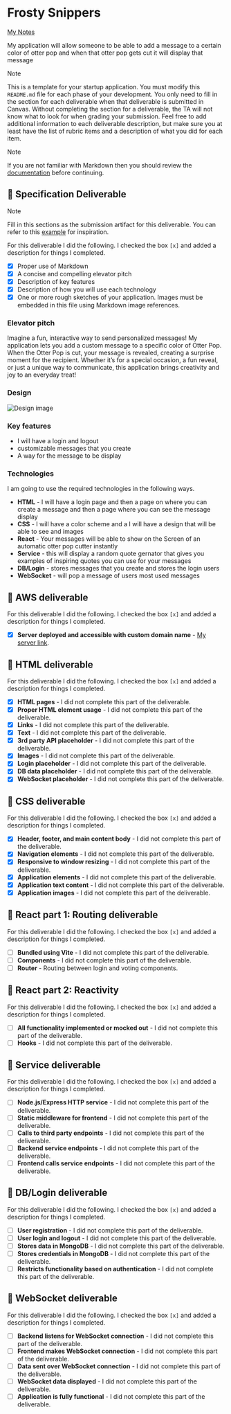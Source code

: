 # Frosty Snippers

[My Notes](notes.md)

My application will allow someone to be able to add a message to a certain color of otter pop and when that otter pop gets cut it will display that message 



> [!NOTE]
>  This is a template for your startup application. You must modify this `README.md` file for each phase of your development. You only need to fill in the section for each deliverable when that deliverable is submitted in Canvas. Without completing the section for a deliverable, the TA will not know what to look for when grading your submission. Feel free to add additional information to each deliverable description, but make sure you at least have the list of rubric items and a description of what you did for each item.

> [!NOTE]
>  If you are not familiar with Markdown then you should review the [documentation](https://docs.github.com/en/get-started/writing-on-github/getting-started-with-writing-and-formatting-on-github/basic-writing-and-formatting-syntax) before continuing.

## 🚀 Specification Deliverable

> [!NOTE]
>  Fill in this sections as the submission artifact for this deliverable. You can refer to this [example](https://github.com/webprogramming260/startup-example/blob/main/README.md) for inspiration.

For this deliverable I did the following. I checked the box `[x]` and added a description for things I completed.

- [x] Proper use of Markdown
- [x] A concise and compelling elevator pitch
- [x] Description of key features
- [x] Description of how you will use each technology
- [x] One or more rough sketches of your application. Images must be embedded in this file using Markdown image references.

### Elevator pitch

Imagine a fun, interactive way to send personalized messages! My application lets you add a custom message to a specific color of Otter Pop. When the Otter Pop is cut, your message is revealed, creating a surprise moment for the recipient. Whether it’s for a special occasion, a fun reveal, or just a unique way to communicate, this application brings creativity and joy to an everyday treat!

### Design

![Design image](pic.png)

### Key features

- I will have a login and logout 
- customizable messages that you create 
- A way for the message to be display 

### Technologies

I am going to use the required technologies in the following ways.

- **HTML** - I will have a login page and then a page on where you can create a message and then a page where you can see the message display
- **CSS** - I will have a color scheme and a I will have a design that will be able to see and images 
- **React** - Your messages will be able to show on the Screen of an automatic otter pop cutter instantly 
- **Service** - this will display a random quote gernator that gives you examples of inspiring quotes you can use for your messages 
- **DB/Login** - stores messages that you create and stores the login users
- **WebSocket** - will pop a message of users most used messages 

## 🚀 AWS deliverable

For this deliverable I did the following. I checked the box `[x]` and added a description for things I completed.

- [x] **Server deployed and accessible with custom domain name** - [My server link](http://frostysnippers.com/).

## 🚀 HTML deliverable

For this deliverable I did the following. I checked the box `[x]` and added a description for things I completed.

- [x] **HTML pages** - I did not complete this part of the deliverable.
- [x] **Proper HTML element usage** - I did not complete this part of the deliverable.
- [x] **Links** - I did not complete this part of the deliverable.
- [x] **Text** - I did not complete this part of the deliverable.
- [x] **3rd party API placeholder** - I did not complete this part of the deliverable.
- [x] **Images** - I did not complete this part of the deliverable.
- [x] **Login placeholder** - I did not complete this part of the deliverable.
- [x] **DB data placeholder** - I did not complete this part of the deliverable.
- [x] **WebSocket placeholder** - I did not complete this part of the deliverable.

## 🚀 CSS deliverable

For this deliverable I did the following. I checked the box `[x]` and added a description for things I completed.

- [x] **Header, footer, and main content body** - I did not complete this part of the deliverable.
- [x] **Navigation elements** - I did not complete this part of the deliverable.
- [x] **Responsive to window resizing** - I did not complete this part of the deliverable.
- [x] **Application elements** - I did not complete this part of the deliverable.
- [x] **Application text content** - I did not complete this part of the deliverable.
- [x] **Application images** - I did not complete this part of the deliverable.

## 🚀 React part 1: Routing deliverable

For this deliverable I did the following. I checked the box `[x]` and added a description for things I completed.

- [ ] **Bundled using Vite** - I did not complete this part of the deliverable.
- [ ] **Components** - I did not complete this part of the deliverable.
- [ ] **Router** - Routing between login and voting components.

## 🚀 React part 2: Reactivity

For this deliverable I did the following. I checked the box `[x]` and added a description for things I completed.

- [ ] **All functionality implemented or mocked out** - I did not complete this part of the deliverable.
- [ ] **Hooks** - I did not complete this part of the deliverable.

## 🚀 Service deliverable

For this deliverable I did the following. I checked the box `[x]` and added a description for things I completed.

- [ ] **Node.js/Express HTTP service** - I did not complete this part of the deliverable.
- [ ] **Static middleware for frontend** - I did not complete this part of the deliverable.
- [ ] **Calls to third party endpoints** - I did not complete this part of the deliverable.
- [ ] **Backend service endpoints** - I did not complete this part of the deliverable.
- [ ] **Frontend calls service endpoints** - I did not complete this part of the deliverable.

## 🚀 DB/Login deliverable

For this deliverable I did the following. I checked the box `[x]` and added a description for things I completed.

- [ ] **User registration** - I did not complete this part of the deliverable.
- [ ] **User login and logout** - I did not complete this part of the deliverable.
- [ ] **Stores data in MongoDB** - I did not complete this part of the deliverable.
- [ ] **Stores credentials in MongoDB** - I did not complete this part of the deliverable.
- [ ] **Restricts functionality based on authentication** - I did not complete this part of the deliverable.

## 🚀 WebSocket deliverable

For this deliverable I did the following. I checked the box `[x]` and added a description for things I completed.

- [ ] **Backend listens for WebSocket connection** - I did not complete this part of the deliverable.
- [ ] **Frontend makes WebSocket connection** - I did not complete this part of the deliverable.
- [ ] **Data sent over WebSocket connection** - I did not complete this part of the deliverable.
- [ ] **WebSocket data displayed** - I did not complete this part of the deliverable.
- [ ] **Application is fully functional** - I did not complete this part of the deliverable.
